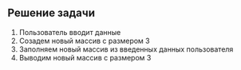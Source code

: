 ## Решение задачи
1. Пользователь вводит данные
2. Созадем новый массив с размером 3 
3. Заполняем новый массив из введенных данных пользователя
4. Выводим новый массив с размером 3
